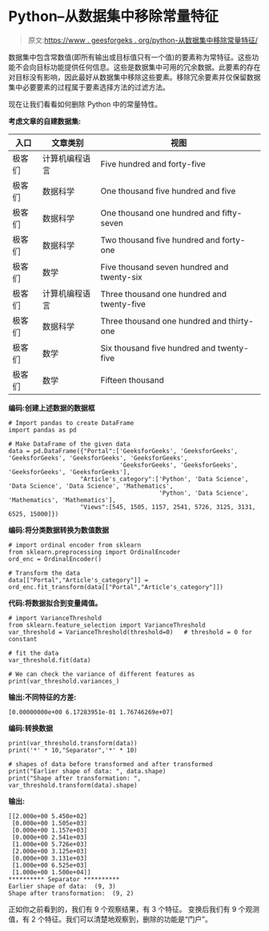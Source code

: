 # Python–从数据集中移除常量特征

> 原文:[https://www . geesforgeks . org/python-从数据集中移除常量特征/](https://www.geeksforgeeks.org/python-removing-constant-features-from-the-dataset/)

数据集中包含常数值(即所有输出或目标值只有一个值)的要素称为常特征。这些功能不会向目标功能提供任何信息。这些是数据集中可用的冗余数据。此要素的存在对目标没有影响，因此最好从数据集中移除这些要素。移除冗余要素并仅保留数据集中必要要素的过程属于要素选择方法的过滤方法。

现在让我们看看如何删除 Python 中的常量特性。

**考虑文章的自建数据集:**

| 入口 | 文章类别 | 视图 |
| --- | --- | --- |
| 极客们 | 计算机编程语言 | Five hundred and forty-five |
| 极客们 | 数据科学 | One thousand five hundred and five |
| 极客们 | 数据科学 | One thousand one hundred and fifty-seven |
| 极客们 | 数据科学 | Two thousand five hundred and forty-one |
| 极客们 | 数学 | Five thousand seven hundred and twenty-six |
| 极客们 | 计算机编程语言 | Three thousand one hundred and twenty-five |
| 极客们 | 数据科学 | Three thousand one hundred and thirty-one |
| 极客们 | 数学 | Six thousand five hundred and twenty-five |
| 极客们 | 数学 | Fifteen thousand |

**编码:创建上述数据的数据框**

```
# Import pandas to create DataFrame
import pandas as pd

# Make DataFrame of the given data
data = pd.DataFrame({"Portal":['GeeksforGeeks', 'GeeksforGeeks', 'GeeksforGeeks', 'GeeksforGeeks', 'GeeksforGeeks', 
                               'GeeksforGeeks', 'GeeksforGeeks', 'GeeksforGeeks', 'GeeksforGeeks'],
                    "Article's_category":['Python', 'Data Science', 'Data Science', 'Data Science', 'Mathematics', 
                                          'Python', 'Data Science', 'Mathematics', 'Mathematics'],
                    "Views":[545, 1505, 1157, 2541, 5726, 3125, 3131, 6525, 15000]})
```

**编码:将分类数据转换为数值数据**

```
# import ordinal encoder from sklearn
from sklearn.preprocessing import OrdinalEncoder
ord_enc = OrdinalEncoder()

# Transform the data
data[["Portal","Article's_category"]] = ord_enc.fit_transform(data[["Portal","Article's_category"]])
```

**代码:将数据拟合到变量阈值。**

```
# import VarianceThreshold
from sklearn.feature_selection import VarianceThreshold
var_threshold = VarianceThreshold(threshold=0)   # threshold = 0 for constant

# fit the data
var_threshold.fit(data)

# We can check the variance of different features as
print(var_threshold.variances_)
```

**输出:不同特征的方差:**

```
[0.00000000e+00 6.17283951e-01 1.76746269e+07]
```

**编码:转换数据**

```
print(var_threshold.transform(data))
print('*' * 10,"Separator",'*' * 10)

# shapes of data before transformed and after transformed
print("Earlier shape of data: ", data.shape)
print("Shape after transformation: ", var_threshold.transform(data).shape)
```

**输出:**

```
[[2.000e+00 5.450e+02]
 [0.000e+00 1.505e+03]
 [0.000e+00 1.157e+03]
 [0.000e+00 2.541e+03]
 [1.000e+00 5.726e+03]
 [2.000e+00 3.125e+03]
 [0.000e+00 3.131e+03]
 [1.000e+00 6.525e+03]
 [1.000e+00 1.500e+04]]
********** Separator **********
Earlier shape of data:  (9, 3)
Shape after transformation:  (9, 2)

```

正如你之前看到的，我们有 9 个观察结果，有 3 个特征。
变换后我们有 9 个观测值，有 2 个特征。我们可以清楚地观察到，删除的功能是“门户”。